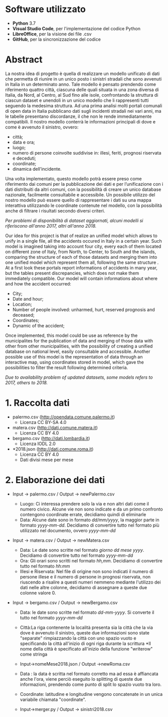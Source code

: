 # Software utilizzato
* **Python** 3.7
* **Visual Studio Code**, per l'implementazione del codice Python
* **LibreOffice**, per la visione dei file .csv
* **GitHub**, per la sincronizzazione del codice

# Abstract 
La nostra idea di progetto è quella di realizzare un modello unificato di dati che permetta di riunire in un unico posto i sinistri stradali che sono avvenuti in Italia in un determinato anno. Tale modello è pensato prendendo come riferimento quattro città, ciascuna delle quali situata in una zona diversa di Italia, da Nord, al Centro, al Sud fino alle isole, confrontando la struttura di ciascun dataset e unendoli in un unico modello che li rappresenti tutti  seguendo la medesima struttura.
Ad una prima analisi molti portali comunali di open data in Italia pubblicano dati sugli incidenti stradali nei vari anni, ma le tabelle presentano discordanze, il che  non le rende immediatamente compatibili.
Il nostro modello conterrà le informazioni principali di dove e come è avvenuto il sinistro, ovvero: 
* città;
* data e ora;
* luogo;
* numero di persone coinvolte suddivise in: illesi, feriti, prognosi riservata e deceduti;
* coordinate;
* dinamica dell’incidente.

Una volta implementato, questo modello potrà essere preso come riferimento dai comuni per la pubblicazione dei dati e per l’unificazione con i dati distribuiti da altri comuni, con la possibilità di creare un unico database nazionale, facilmente consultabile e accessibile.
Un possibile utilizzo del nostro modello può essere quello di rappresentare i dati su una mappa interattiva utilizzando le coordinate contenute nel modello, con la possibilità anche di filtrare i risultati secondo diversi criteri.

*Per problemi di disponibilità di dataset aggiornati, alcuni modelli si riferiscono all'anno 2017, altri all'anno 2018.*


Our idea for this project is that of realize an unified model which allows to unify in a single file, all the accidents occured in Italy in a certain year. Such model is imagined taking into account four city, every each of them located on different zone of Italy, from North, to Center, to South and the islands, comparing the structure of each of those datasets and merging them into one unified model which represent them all, following the same structure .
At a first look these portals report informations of accidents in many year, but the tables present discrepancies, which does not make them immediately compatible.
Our model will contain informations about where and how the accident occurred:
* City;
* Date and hour;
* Location;
* Number of people involved: unharmed, hurt, reserved prognosis and deceased;
* Coordinates;
* Dynamic of the accident;

Once implemented, this model could be use as reference by the municipalites for the publication of data and merging of those data with other from other municipalities, with the possibility  of creating a unified database on national level, easily consultable and accessible. Another possible use of this model is the representation of data through an interactive map, using coordinates stored in model, which gave the possibilities to filter the result following determined criteria.

*Due to availability problem of updated datasets, some models refers to 2017, others to 2018.*

# 1. Raccolta dati
* palermo.csv (http://opendata.comune.palermo.it)
  * Licenza CC BY-SA 4.0
* matera.csv (http://dati.comune.matera.it)
  * Licenza CC BY 4.0
* bergamo.csv (http://dati.lombardia.it)
  * Licenza IODL 2.0
* *2018.json (http://dati.comune.roma.it)
  * Licenza CC BY 4.0
  * Dati divisi mese per mese
  
# 2. Elaborazione dei dati
* Input -> palermo.csv / Output -> newPalermo.csv
  * Luogo: Ci interessa prendere solo la via e non altri dati come il numero civico. Alcune vie non sono indicate e da un primo confronto contengono coordinate errate, decidiamo quindi di eliminarle
  * Data: Alcune date sono in formato *dd/mm/yyyy*, la maggior parte in formato *yyyy-mm-dd*. Decidiamo di convertire tutto nel formato più utilizzato nel documento, ovvero *yyyy-mm-dd*

* Input -> matera.csv / Output -> newMatera.csv
  * Data: Le date sono scritte nel formato *giorno dd mese yyyy*. Decidiamo di convertire tutto nel formato *yyyy-mm-dd*
  * Ora: Gli orari sono scritti nel formato *hh,mm*. Decidiamo di convertire tutto nel formato *hh:mm*
  * Illesi e Riservata: Nel file di origine non sono indicati il numero di persone illese e il numero di persone in prognosi riservata, non riuscendo a risalire a questi numeri nemmeno mediante l'utilizzo dei dati nelle altre colonne, decidiamo di assegnare a queste due colonne valore 0.

* Input -> bergamo.csv / Output -> newBergamo.csv
  * Data: le date sono scritte nel formato *dd-mm-yyyy*. Si converte il tutto nel formato *yyyy-mm-dd* 
  * Città:La riga contenente la località presenta sia la città che la via dove è avvenuto il sinistro, queste due informazioni sono state "separate" rimpiazzando la città con uno spazio vuoto e specificando la città all'inizio di ogni riga durante la scrittura
  *Il nome della città è specificato all'inizio della funzione "writerow" come stringa
  
  * Input->nomeMese2018.json / Output ->newRoma.csv
   * Data : la data è scritta nel formato corretto ma ad essa è affiancata anche l'ora, viene perciò eseguito lo splitting di queste due informazioni, prendendo come punto di split lo spazio vuoto tra loro.
   * Coordinate: latitudine e longitudine vengono concatenate in un unica variabile chiamata "coordinate".
   
   * Input->merger.py / Output -> sinistri2018.csv
   
   
  
